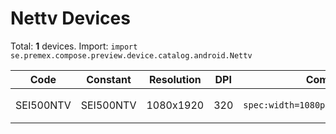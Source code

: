 # Nettv Devices

Total: **1** devices. Import: `import se.premex.compose.preview.device.catalog.android.Nettv`

| Code | Constant | Resolution | DPI | Compose Spec | Preview Usage |
|------|----------|------------|-----|-------------|---------------|
| SEI500NTV | SEI500NTV | 1080x1920 | 320 | `spec:width=1080px,height=1920px,dpi=320` | `@Preview(device = Nettv.SEI500NTV)` |

<!-- Generated automatically. Do not edit manually. -->
